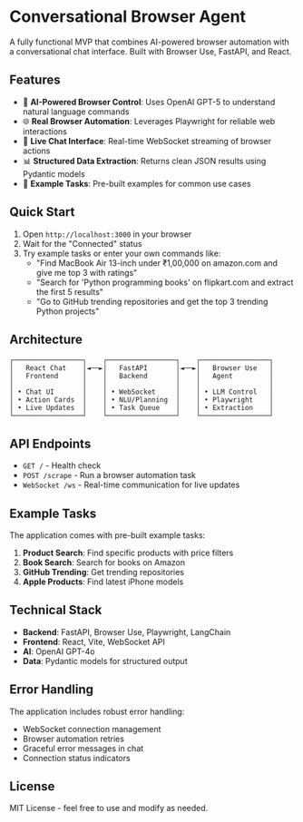 # Conversational Browser Agent

A fully functional MVP that combines AI-powered browser automation with a conversational chat interface. Built with Browser Use, FastAPI, and React.

## Features

- 🤖 **AI-Powered Browser Control**: Uses OpenAI GPT-5 to understand natural language commands
- 🌐 **Real Browser Automation**: Leverages Playwright for reliable web interactions
- 💬 **Live Chat Interface**: Real-time WebSocket streaming of browser actions
- 📊 **Structured Data Extraction**: Returns clean JSON results using Pydantic models
- 🎯 **Example Tasks**: Pre-built examples for common use cases

## Quick Start


1. Open `http://localhost:3000` in your browser
2. Wait for the "Connected" status
3. Try example tasks or enter your own commands like:
   - "Find MacBook Air 13-inch under ₹1,00,000 on amazon.com and give me top 3 with ratings"
   - "Search for 'Python programming books' on flipkart.com and extract the first 5 results"
   - "Go to GitHub trending repositories and get the top 3 trending Python projects"

## Architecture

```
┌─────────────────┐    ┌─────────────────┐    ┌─────────────────┐
│   React Chat    │◄──►│   FastAPI       │◄──►│   Browser Use   │
│   Frontend      │    │   Backend       │    │   Agent         │
│                 │    │                 │    │                 │
│ • Chat UI       │    │ • WebSocket     │    │ • LLM Control   │
│ • Action Cards  │    │ • NLU/Planning  │    │ • Playwright    │
│ • Live Updates  │    │ • Task Queue    │    │ • Extraction    │
└─────────────────┘    └─────────────────┘    └─────────────────┘
```

## API Endpoints

- `GET /` - Health check
- `POST /scrape` - Run a browser automation task
- `WebSocket /ws` - Real-time communication for live updates

## Example Tasks

The application comes with pre-built example tasks:

1. **Product Search**: Find specific products with price filters
2. **Book Search**: Search for books on Amazon
3. **GitHub Trending**: Get trending repositories
4. **Apple Products**: Find latest iPhone models

## Technical Stack

- **Backend**: FastAPI, Browser Use, Playwright, LangChain
- **Frontend**: React, Vite, WebSocket API
- **AI**: OpenAI GPT-4o
- **Data**: Pydantic models for structured output

## Error Handling

The application includes robust error handling:
- WebSocket connection management
- Browser automation retries
- Graceful error messages in chat
- Connection status indicators



## License

MIT License - feel free to use and modify as needed.
